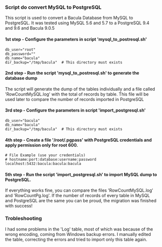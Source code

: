 ### Script do convert MySQL to PostgreSQL

This script is used to convert a Bacula Database from MySQL to PostgreSQL.
It was tested using MySQL 5.6 and 5.7 to a PostgreSQL 9.4 and 9.6 and Bacula 9.0.5

#### 1st step - Configure the parameters in script 'mysql_to_postresql.sh'
````
db_user="root"
db_password=""
db_name="bacula"
dir_backup="/tmp/bacula"  # This directory must exists
````

#### 2nd step - Run the script 'mysql_to_postresql.sh' to generate the database dump
The script will generate the dump of the tables individually and a file called 'RowCountMySQL.log' with the total of records by table.
This file will be used later to compare the number of records imported in PostgreSQL


#### 3rd step - Configure the parameters in script 'import_postgresql.sh'
````
db_user="bacula"
db_name="bacula"
dir_backup="/tmp/bacula"  # This directory must exists
````

#### 4th step - Create a file '/root/.pgpass' with PostgreSQL credentials and apply permission only for root 600.
````
# File Example (use your credentials)
# hostname:port:database:username:password
localhost:5432:bacula:bacula:bacula
````

#### 5th step - Run the script 'import_postgresql.sh' to import MySQL dump to PostgreSQL.
If everything works fine, you can compare the files 'RowCountMySQL.log' and 'RowCountPg.log'.
If the number of records of every table in MySQL and PostgreSQL are the same you can be proud, 
the migration was finished with success!





### Trobleshooting
I had some problems in the 'Log' table, most of which was because of the wrong encoding, coming from Windows backup errors. 
I manually edited the table, correcting the errors and tried to import only this table again.


